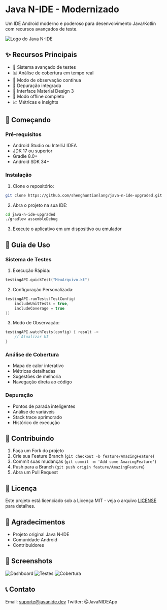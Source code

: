 # Java N-IDE - Modernizado

Um IDE Android moderno e poderoso para desenvolvimento Java/Kotlin com recursos avançados de teste.

![Logo do Java N-IDE](assets/images/logo.png)

## ✨ Recursos Principais

- 🧪 Sistema avançado de testes
- 📊 Análise de cobertura em tempo real
- 🔄 Modo de observação contínua
- 🐞 Depuração integrada
- 📱 Interface Material Design 3
- 🔌 Modo offline completo
- 📈 Métricas e insights

## 🚀 Começando

### Pré-requisitos

- Android Studio ou IntelliJ IDEA
- JDK 17 ou superior
- Gradle 8.0+
- Android SDK 34+

### Instalação

1. Clone o repositório:
```bash
git clone https://github.com/shenghuntianlang/java-n-ide-upgraded.git
```

2. Abra o projeto na sua IDE:
```bash
cd java-n-ide-upgraded
./gradlew assembleDebug
```

3. Execute o aplicativo em um dispositivo ou emulador

## 📖 Guia de Uso

### Sistema de Testes

1. Execução Rápida:
```kotlin
testingAPI.quickTest("MeuArquivo.kt")
```

2. Configuração Personalizada:
```kotlin
testingAPI.runTests(TestConfig(
    includeUnitTests = true,
    includeCoverage = true
))
```

3. Modo de Observação:
```kotlin
testingAPI.watchTests(config) { result ->
    // Atualizar UI
}
```

### Análise de Cobertura

- Mapa de calor interativo
- Métricas detalhadas
- Sugestões de melhoria
- Navegação direta ao código

### Depuração

- Pontos de parada inteligentes
- Análise de variáveis
- Stack trace aprimorado
- Histórico de execução

## 🤝 Contribuindo

1. Faça um Fork do projeto
2. Crie sua Feature Branch (`git checkout -b feature/AmazingFeature`)
3. Commit suas mudanças (`git commit -m 'Add some AmazingFeature'`)
4. Push para a Branch (`git push origin feature/AmazingFeature`)
5. Abra um Pull Request

## 📄 Licença

Este projeto está licenciado sob a Licença MIT - veja o arquivo [LICENSE](LICENSE) para detalhes.

## 🙏 Agradecimentos

- Projeto original Java N-IDE
- Comunidade Android
- Contribuidores

## 📱 Screenshots

![Dashboard](assets/images/dashboard.png)
![Testes](assets/images/tests.png)
![Cobertura](assets/images/coverage.png)

## 📞 Contato

Email: suporte@javanide.dev
Twitter: @JavaNIDEApp